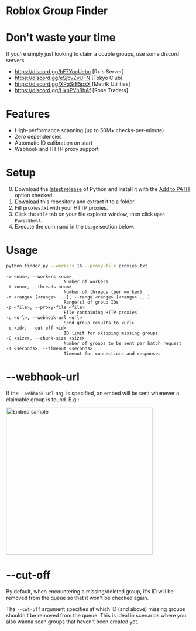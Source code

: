 # Roblox Group Finder

# Don't waste your time
If you're simply just looking to claim a couple groups, use some discord servers.
- https://discord.gg/hF7YqcUebc [Rx's Server]
- https://discord.gg/eSjbvZvUFN [Tokyo Club]
- https://discord.gg/XPqSrE5pxX [Metrik Utilities]
- https://discord.gg/HxnPVn8hAf [Rose Traders]

# Features
- High-performance scanning (up to 50M+ checks-per-minute)
- Zero dependencies
- Automatic ID calibration on start
- Webhook and HTTP proxy support

# Setup
0. Download the [latest release](https://www.python.org/downloads/) of Python and install it with the [Add to PATH](https://datatofish.com/wp-content/uploads/2018/10/0001_add_Python_to_Path.png) option checked.
1. [Download](https://github.com/NotZkoo/h0nde-Group-Finder/archive/refs/heads/main.zip) this repository and extract it to a folder.
2. Fill proxies.txt with your HTTP proxies.
3. Click the `File` tab on your file explorer window, then click `Open PowerShell`.
4. Execute the command in the `Usage` section below.

# Usage
```bash
python finder.py --workers 16 --proxy-file proxies.txt
```

```
-w <num>, --workers <num>
                      Number of workers
-t <num>, --threads <num>
                      Number of threads (per worker)
-r <range> [<range> ...], --range <range> [<range> ...]
                      Range(s) of group IDs
-p <file>, --proxy-file <file>
                      File containing HTTP proxies
-u <url>, --webhook-url <url>
                      Send group results to <url>
-c <id>, --cut-off <id>
                      ID limit for skipping missing groups
-C <size>, --chunk-size <size>
                      Number of groups to be sent per batch request
-T <seconds>, --timeout <seconds>
                      Timeout for connections and responses
```

# --webhook-url
If the `--webhook-url` arg. is specified, an embed will be sent whenever a claimable group is found. E.g.:

<img src="https://imgur.com/a/vTrDE1r" alt="Embed sample" width="400"/>

# --cut-off
By default, when encountering a missing/deleted group, it's ID will be removed from the queue so that it won't be checked again.

The `--cut-off` argument specifies at which ID (and above) missing groups shouldn't be removed from the queue. This is ideal in scenarios where you also wanna scan groups that haven't been created yet.

